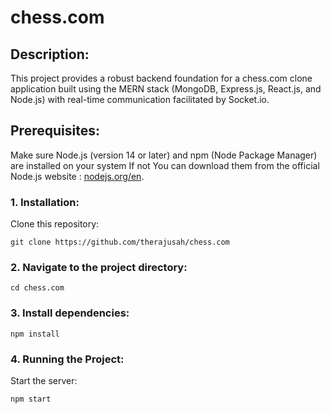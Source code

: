 # chess.com
## Description:
This project provides a robust backend foundation for a chess.com clone application built using the MERN stack (MongoDB, Express.js, React.js, and Node.js) with real-time communication facilitated by Socket.io.

## Prerequisites:
Make sure Node.js (version 14 or later) and npm (Node Package Manager) are installed on your system If not You can download them from the official Node.js website : 
 [nodejs.org/en](https://nodejs.org/en).

### 1. Installation:
Clone this repository:
```
git clone https://github.com/therajusah/chess.com
```

### 2. Navigate to the project directory:
```
cd chess.com
```

### 3. Install dependencies:
```
npm install
```

### 4. Running the Project:

Start the server:

```
npm start
```



